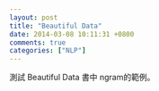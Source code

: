 ```yaml
---
layout: post
title: "Beautiful Data"
date: 2014-03-08 10:11:31 +0800
comments: true
categories: ["NLP"]
---
```



<!-- more -->

測試 Beautiful Data 書中 ngram的範例。